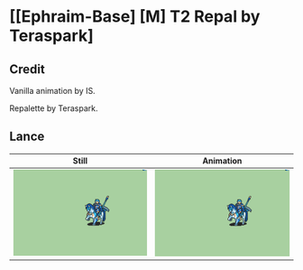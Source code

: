 # [\[Ephraim-Base\] \[M\] T2 Repal by Teraspark]

## Credit

Vanilla animation by IS.

Repalette by Teraspark.
	
## Lance

| Still | Animation |
| :---: | :-------: |
| ![Lance still](./Lance_000.png) | ![Lance animation](./Lance.gif) |
